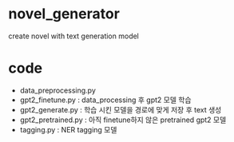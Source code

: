 # novel_generator
create novel with text generation model

# code
- data_preprocessing.py
- gpt2_finetune.py : data_processing 후 gpt2 모델 학습
- gpt2_generate.py : 학습 시킨 모델을 경로에 맞게 저장 후 text 생성
- gpt2_pretrained.py : 아직 finetune하지 않은 pretrained gpt2 모델
- tagging.py : NER tagging 모델
